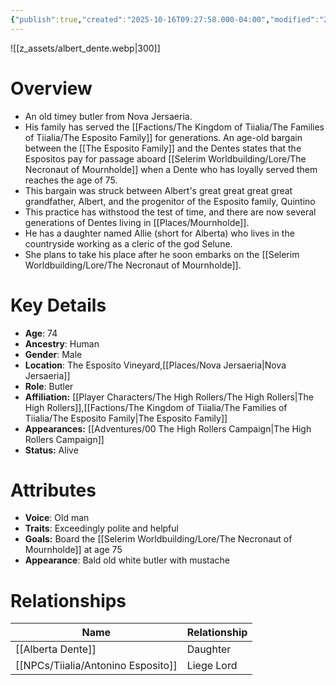 ```yaml
---
{"publish":true,"created":"2025-10-16T09:27:58.000-04:00","modified":"2025-10-16T14:11:09.353-04:00","published":"2025-10-16T14:11:09.353-04:00","cssclasses":"","Age":"74","Ancestry":"Human","Gender":"Male","Location":["The Esposito Vineyard","[[Nova Jersaeria]]"],"Role":["Butler"],"Affiliation":["[[The High Rollers]]","[[Factions/The Kingdom of Tiialia/The Families of Tiialia/The Esposito Family]]"],"Appearances":["[[00 The High Rollers Campaign|The High Rollers Campaign]]"],"Status":"Alive"}
---
```


![[z_assets/albert_dente.webp|300]]

# Overview
- An old timey butler from Nova Jersaeria.
- His family has served the [[Factions/The Kingdom of Tiialia/The Families of Tiialia/The Esposito Family]] for generations. An age-old bargain between the [[The Esposito Family]] and the Dentes states that the Espositos pay for passage aboard [[Selerim Worldbuilding/Lore/The Necronaut of Mournholde]] when a Dente who has loyally served them reaches the age of 75.
- This bargain was struck between Albert's great great great great grandfather, Albert, and the progenitor of the Esposito family, Quintino
- This practice has withstood the test of time, and there are now several generations of Dentes living in [[Places/Mournholde]].
- He has a daughter named Allie (short for Alberta) who lives in the countryside working as a cleric of the god Selune.
- She plans to take his place after he soon embarks on the [[Selerim Worldbuilding/Lore/The Necronaut of Mournholde]].

# Key Details
- **Age**: 74
- **Ancestry**: Human
- **Gender**: Male
- **Location**: The Esposito Vineyard,[[Places/Nova Jersaeria\|Nova Jersaeria]]
- **Role**: Butler
- **Affiliation:** [[Player Characters/The High Rollers/The High Rollers\|The High Rollers]],[[Factions/The Kingdom of Tiialia/The Families of Tiialia/The Esposito Family\|The Esposito Family]]
- **Appearances:** [[Adventures/00 The High Rollers Campaign\|The High Rollers Campaign]]
- **Status:** Alive

# Attributes
- **Voice**: Old man
- **Traits**: Exceedingly polite and helpful
- **Goals:** Board the [[Selerim Worldbuilding/Lore/The Necronaut of Mournholde]] at age 75
- **Appearance**: Bald old white butler with mustache

# Relationships

| Name                  | Relationship |
| --------------------- | ------------ |
| [[Alberta Dente]]     | Daughter     |
| [[NPCs/Tiialia/Antonino Esposito]] | Liege Lord   |

